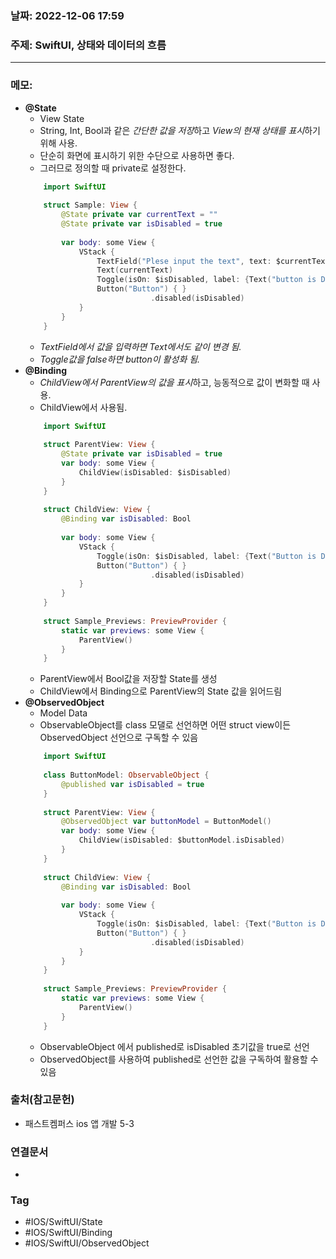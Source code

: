### 날짜: 2022-12-06 17:59

### 주제:  SwiftUI, 상태와 데이터의 흐름 
---
### 메모: 
- **@State** 
	- View State
	- String, Int, Bool과 같은 *간단한 값을 저장*하고 *View의 현재 상태를 표시*하기 위해 사용.
	- 단순히 화면에 표시하기 위한 수단으로 사용하면 좋다. 
	- 그러므로 정의할 때 private로 설정한다.
	~~~ swift
		import SwiftUI
		
		struct Sample: View { 
			@State private var currentText = ""
			@State private var isDisabled = true
			
			var body: some View { 
				VStack { 
					TextField("Plese input the text", text: $currentText)
					Text(currentText)
					Toggle(isOn: $isDisabled, label: {Text("button is Disabled")})
					Button("Button") { }
								.disabled(isDisabled)
				}
			}
		}
	~~~
	- *TextField에서 값을 입력하면 Text에서도 같이 변경 됨.*
	- *Toggle값을 false하면 button이 활성화 됨.*
- **@Binding** 
	- *ChildView에서 ParentView의 값을 표시*하고, 능동적으로 값이 변화할 때 사용. 
	- ChildView에서 사용됨.
	~~~ swift
		import SwiftUI
		
		struct ParentView: View { 
			@State private var isDisabled = true
			var body: some View { 
				ChildView(isDisabled: $isDisabled)
			}
		}
		
		struct ChildView: View { 
			@Binding var isDisabled: Bool
			
			var body: some View { 
				VStack { 
					Toggle(isOn: $isDisabled, label: {Text("Button is Disabled")})
					Button("Button") { } 
								.disabled(isDisabled)
				}
			}
		}
		
		struct Sample_Previews: PreviewProvider { 
			static var previews: some View { 
				ParentView()
			}
		}
	~~~
	- ParentView에서 Bool값을 저장할 State를 생성
	- ChildView에서 Binding으로 ParentView의 State 값을 읽어드림 
- **@ObservedObject**
	- Model Data
	- ObservableObject를 class 모댈로 선언하면 어떤 struct view이든 ObservedObject 선언으로 구독할 수 있음 
	~~~ swift 
		import SwiftUI
		
		class ButtonModel: ObservableObject {
			@published var isDisabled = true
		} 
		
		struct ParentView: View { 
			@ObservedObject var buttonModel = ButtonModel()
			var body: some View { 
				ChildView(isDisabled: $buttonModel.isDisabled)
			}
		}
		
		struct ChildView: View { 
			@Binding var isDisabled: Bool
			
			var body: some View { 
				VStack { 
					Toggle(isOn: $isDisabled, label: {Text("Button is Disabled")})
					Button("Button") { } 
								.disabled(isDisabled)
				}
			}
		}
		
		struct Sample_Previews: PreviewProvider { 
			static var previews: some View { 
				ParentView()
			}
		}	
	~~~
	- ObservableObject 에서 published로 isDisabled 초기값을 true로 선언
	- ObservedObject를 사용하여 published로 선언한 값을 구독하여 활용할 수 있음
### 출처(참고문헌) 
- 패스트켐퍼스 ios 앱 개발 5-3

### 연결문서 
- 
### Tag
- #IOS/SwiftUI/State
- #IOS/SwiftUI/Binding 
- #IOS/SwiftUI/ObservedObject